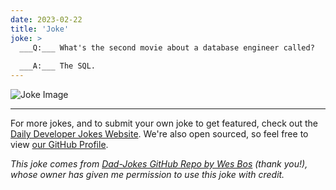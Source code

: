```yaml
---
date: 2023-02-22
title: 'Joke'
joke: >
  ___Q:___ What's the second movie about a database engineer called?
  
  ___A:___ The SQL.
---
```



![Joke Image](https://private.xtrp.io/projects/DailyDeveloperJokes/public_image_server/images/5e1258b2d77d4.png)

---

For more jokes, and to submit your own joke to get featured, check out the [Daily Developer Jokes Website](https://dailydeveloperjokes.github.io/). We're also open sourced, so feel free to view [our GitHub Profile](https://github.com/dailydeveloperjokes).


_This joke comes from [Dad-Jokes GitHub Repo by Wes Bos](https://github.com/wesbos/dad-jokes) (thank you!), whose owner has given me permission to use this joke with credit._

<!--
Joke text:
**Q:** What's the second movie about a database engineer called?

**A:** The SQL.
 -->


